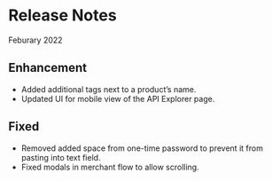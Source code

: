 # Release Notes
Feburary 2022

## Enhancement
- Added additional tags next to a product’s name.
- Updated UI for mobile view of the API Explorer page.
## Fixed
- Removed added space from one-time password to prevent it from pasting into text field.
- Fixed modals in merchant flow to allow scrolling.
